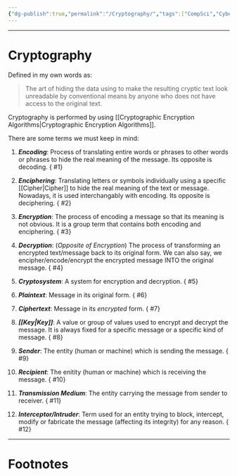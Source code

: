```yaml
---
{"dg-publish":true,"permalink":"/Cryptography/","tags":["CompSci","CyberSec"]}
---
```



---
# Cryptography
Defined in my own words as:
> The art of hiding the data using to make the resulting cryptic text look unreadable by conventional means by anyone who does not have access to the original text.

Cryptography is performed by using [[Cryptographic Encryption Algorithms\|Cryptographic Encryption Algorithms]].

There are some terms we must keep in mind:
1. ***Encoding***: Process of translating entire words or phrases to other words or phrases to hide the real meaning of the message. Its opposite is decoding.
{ #1}

2. ***Enciphering***: Translating letters or symbols individually using a specific [[Cipher\|Cipher]] to hide the real meaning of the text or message. Nowadays, it is used interchangably with encoding. Its opposite is deciphering.
{ #2}

3. ***Encryption***: The process of encoding a message so that its meaning is not obvious. It is a group term that contains both encoding and enciphering.
{ #3}

4. ***Decryption***: (*Opposite of Encryption*) The process of transforming an encrypted text/message back to its original form. We can also say, we encipher/encode/encrypt the encrypted message INTO the original message.
{ #4}

5. ***Cryptosystem***: A system for encryption and decryption.
{ #5}

6. ***Plaintext***: Message in its original form.
{ #6}

7. ***Ciphertext***: Message in its *encrypted* form.
{ #7}

8. ***[[Key\|Key]]***: A value or group of values used to encrypt and decrypt the message. It is always fixed for a specific message or a specific kind of message.
{ #8}

9. ***Sender***: The entity (human or machine) which is sending the message.
{ #9}

10. ***Recipient***: The enitity (human or machine) which is receiving the message.
{ #10}

11. ***Transmission Medium***: The entity carrying the message from sender to receiver.
{ #11}

12. ***Interceptor/Intruder***: Term used for an entity trying to block, intercept, modify or fabricate the message (affecting its integrity) for any reason.
{ #12}


---
# Footnotes